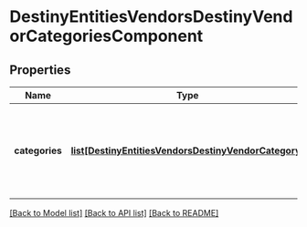 # DestinyEntitiesVendorsDestinyVendorCategoriesComponent

## Properties
Name | Type | Description | Notes
------------ | ------------- | ------------- | -------------
**categories** | [**list[DestinyEntitiesVendorsDestinyVendorCategory]**](DestinyEntitiesVendorsDestinyVendorCategory.md) | The list of categories for items that the vendor sells, in rendering order. | [optional] 

[[Back to Model list]](../README.md#documentation-for-models) [[Back to API list]](../README.md#documentation-for-api-endpoints) [[Back to README]](../README.md)


